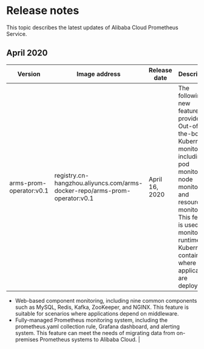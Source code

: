 # Release notes

This topic describes the latest updates of Alibaba Cloud Prometheus Service.

## April 2020

|Version|Image address|Release date|Description|
|-------|-------------|------------|-----------|
|arms-prom-operator:v0.1|registry.cn-hangzhou.aliyuncs.com/arms-docker-repo/arms-prom-operator:v0.1|April 16, 2020|The following new features are provided: -   Out-of-the-box Kubernetes monitoring, including pod monitoring, node monitoring, and resource monitoring. This feature is used to monitor the runtime of Kubernetes containers where applications are deployed.
-   Web-based component monitoring, including nine common components such as MySQL, Redis, Kafka, ZooKeeper, and NGINX. This feature is suitable for scenarios where applications depend on middleware.
-   Fully-managed Prometheus monitoring system, including the prometheus.yaml collection rule, Grafana dashboard, and alerting system. This feature can meet the needs of migrating data from on-premises Prometheus systems to Alibaba Cloud. |

